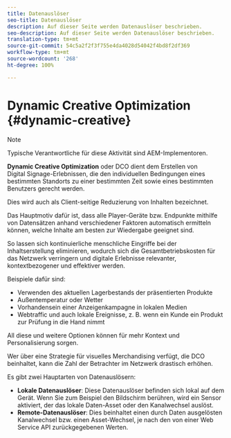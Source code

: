 ```yaml
---
title: Datenauslöser
seo-title: Datenauslöser
description: Auf dieser Seite werden Datenauslöser beschrieben.
seo-description: Auf dieser Seite werden Datenauslöser beschrieben.
translation-type: tm+mt
source-git-commit: 54c5a2f2f3f755e4da4028d54042f4bd8f2df369
workflow-type: tm+mt
source-wordcount: '268'
ht-degree: 100%

---
```



# Dynamic Creative Optimization {#dynamic-creative}

>[!NOTE]
>
>Typische Verantwortliche für diese Aktivität sind AEM-Implementoren.

**Dynamic Creative Optimization** oder DCO dient dem Erstellen von Digital Signage-Erlebnissen, die den individuellen Bedingungen eines bestimmten Standorts zu einer bestimmten Zeit sowie eines bestimmten Benutzers gerecht werden.

Dies wird auch als Client-seitige Reduzierung von Inhalten bezeichnet.

Das Hauptmotiv dafür ist, dass alle Player-Geräte bzw. Endpunkte mithilfe von Datensätzen anhand verschiedener Faktoren automatisch ermitteln können, welche Inhalte am besten zur Wiedergabe geeignet sind.

So lassen sich kontinuierliche menschliche Eingriffe bei der Inhaltserstellung eliminieren, wodurch sich die Gesamtbetriebskosten für das Netzwerk verringern und digitale Erlebnisse relevanter, kontextbezogener und effektiver werden.

Beispiele dafür sind:

* Verwenden des aktuellen Lagerbestands der präsentierten Produkte
* Außentemperatur oder Wetter
* Vorhandensein einer Anzeigenkampagne in lokalen Medien
* Webtraffic und auch lokale Ereignisse, z. B. wenn ein Kunde ein Produkt zur Prüfung in die Hand nimmt

All diese und weitere Optionen können für mehr Kontext und Personalisierung sorgen.

Wer über eine Strategie für visuelles Merchandising verfügt, die DCO beinhaltet, kann die Zahl der Betrachter im Netzwerk drastisch erhöhen.

Es gibt zwei Hauptarten von Datenauslösern:

* **Lokale Datenauslöser**: Diese Datenauslöser befinden sich lokal auf dem Gerät. Wenn Sie zum Beispiel den Bildschirm berühren, wird ein Sensor aktiviert, der das lokale Daten-Asset oder den Kanalwechsel auslöst.
* **Remote-Datenauslöser**: Dies beinhaltet einen durch Daten ausgelösten Kanalwechsel bzw. einen Asset-Wechsel, je nach den von einer Web Service API zurückgegebenen Werten.

